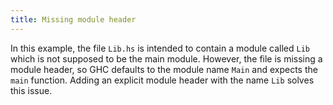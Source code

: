 ```yaml
---
title: Missing module header
---
```


In this example, the file `Lib.hs` is intended to contain a module called `Lib`
which is not supposed to be the main module. However, the file is missing a
module header, so GHC defaults to the module name `Main` and expects the `main`
function. Adding an explicit module header with the name `Lib` solves this
issue.
